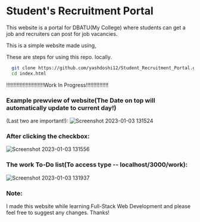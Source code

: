 # Student's Recruitment Portal

This website is a portal for DBATU(My College) where students can get a job and recruiters can post for job vacancies.

This is a simple website made using,

These are steps for using this repo. locally.
```bash
  git clone https://github.com/yashdoshi12/Student_Recruitment_Portal.git
  cd index.html
```
!!!!!!!!!!!!!!!!!!!!!!!!!Work In Progress!!!!!!!!!!!!!!!

### Example prewview of website(The Date on top will automatically update to current day!)
(Last two are important!):
![Screenshot 2023-01-03 131524](https://user-images.githubusercontent.com/39629707/210317421-2d6f685a-e35c-445b-a7af-7a1158170f83.jpg)


### After clicking the checkbox:
![Screenshot 2023-01-03 131556](https://user-images.githubusercontent.com/39629707/210317484-7ea72b17-acf7-43fd-b69e-348af564c98a.jpg)

### The work To-Do list(To access type -- localhost/3000/work):
![Screenshot 2023-01-03 131937](https://user-images.githubusercontent.com/39629707/210317582-4645d46b-9859-4fd6-9ac9-8a2cd9158383.jpg)

### Note:
I made this website while learning Full-Stack Web Development and please feel free to suggest any changes. Thanks!

